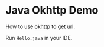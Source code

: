 Java Okhttp Demo
================

How to use [okhttp](https://github.com/square/okhttp) to get url.

Run `Hello.java` in your IDE.